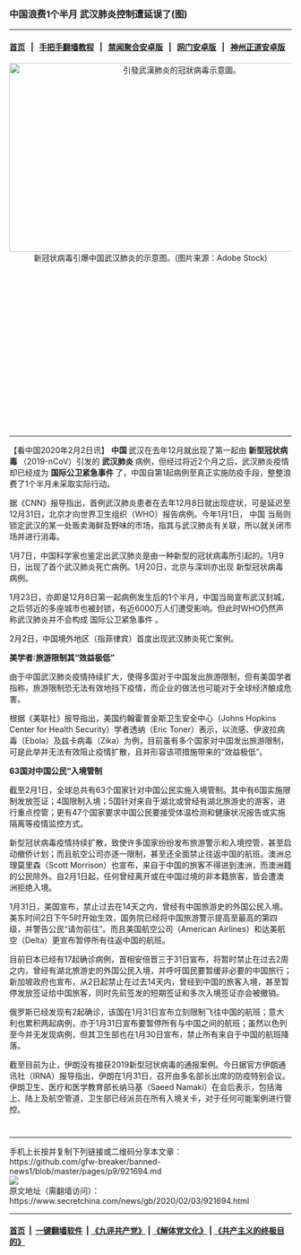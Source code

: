 ### 中国浪费1个半月 武汉肺炎控制遭延误了(图)
------------------------

#### [首页](https://github.com/gfw-breaker/banned-news1/blob/master/README.md) &nbsp;&nbsp;|&nbsp;&nbsp; [手把手翻墙教程](https://github.com/gfw-breaker/guides/wiki) &nbsp;&nbsp;|&nbsp;&nbsp; [禁闻聚合安卓版](https://github.com/gfw-breaker/bn-android) &nbsp;&nbsp;|&nbsp;&nbsp; [网门安卓版](https://github.com/oGate2/oGate) &nbsp;&nbsp;|&nbsp;&nbsp; [神州正道安卓版](https://github.com/SzzdOgate/update) 



<div class="article_right" style="fone-color:#000">
 <p style="text-align:center">
  <img alt="引發武漢肺炎的冠狀病毒示意圖。" src="https://img3.secretchina.com/pic/2020/2-2/p2618002a628167520-ss.jpg" style="height:337px; width:600px"/>
  <br>
   新冠状病毒引爆中国武汉肺炎的示意图。(图片来源：Adobe Stock)
   <span id="hideid" name="hideid" style="color:red;display:none;">
    <span href="https://www.secretchina.com">
    </span>
   </span>
  </br>
 </p>
 <div id="txt-mid1-t21-2017">
  <ins class="adsbygoogle" data-ad-client="ca-pub-1276641434651360" data-ad-slot="2451032099" style="display:inline-block;width:336px;height:280px">
  </ins>
  

---


  </div>
 </div>
 <p>
  【看中国2020年2月2日讯】
  <strong>
   中国
  </strong>
  武汉在去年12月就出现了第一起由
  <strong>
   新型冠状病毒
  </strong>
  （2019-nCoV）引发的
  <strong>
   <span href="https://www.secretchina.com/news/gb/tag/武汉肺炎" target="_blank">
    武汉肺炎
   </span>
  </strong>
  病例，但经过将近2个月之后，武汉肺炎疫情却已经成为
  <strong>
   国际公卫紧急事件
  </strong>
  了，中国自第1起病例至真正实施防疫手段，整整浪费了1个半月未采取实际行动。
  <span id="hideid" name="hideid" style="color:red;display:none;">
   <span href="https://www.secretchina.com">
   </span>
  </span>
 </p>
 <p>
  据《CNN》报导指出，首例武汉肺炎患者在去年12月8日就出现症状，可是延迟至12月31日，北京才向世界卫生组织（WHO）报告病例。今年1月1日，
  <span href="https://www.secretchina.com/news/gb/tag/中国" target="_blank">
   中国
  </span>
  当局则锁定武汉的某一处贩卖海鲜及野味的市场，指其与武汉肺炎有关联，所以就关闭市场并进行消毒。
 </p>
 <p>
  1月7日，中国科学家也鉴定出武汉肺炎是由一种新型的冠状病毒所引起的。1月9日，出现了首个武汉肺炎死亡病例。1月20日，北京与深圳亦出现
  <span href="https://www.secretchina.com/news/gb/tag/新型冠状病毒" target="_blank">
   新型冠状病毒
  </span>
  病例。
 </p>
 <p>
  1月23日，亦即是12月8日第一起病例发生后的1个半月，中国当局宣布武汉封城，之后邻近的多座城市也被封锁，有近6000万人们遭受影响。但此时WHO仍然声称武汉肺炎并不会构成
  <span href="https://www.secretchina.com/news/gb/tag/国际公卫紧急事件" target="_blank">
   国际公卫紧急事件
  </span>
  。
 </p>
 <p>
  2月2日，中国境外地区（指菲律宾）首度出现武汉肺炎死亡案例。
 </p>
 <p>
  <strong>
   美学者∶旅游限制其“效益极低”
  </strong>
 </p>
 <p>
  由于中国武汉肺炎疫情持续扩大，使得多国对于中国发出旅游限制，但有美国学者指称，旅游限制恐无法有效地挡下疫情，而企业的做法也可能对于全球经济酿成危害。
 </p>
 <p>
  根据《美联社》报导指出，美国约翰霍普金斯卫生安全中心（Johns Hopkins Center for Health Security）学者透纳（Eric Toner）表示，以流感、伊波拉病毒（Ebola）及兹卡病毒（Zika）为例，目前虽有多个国家对中国发出旅游限制，可是此举并无法有效阻止疫情扩散，且并形容该项措施带来的“效益极低”。
 </p>
 <p>
  <strong>
   63国对中国公民“入境管制
  </strong>
 </p>
 <p>
  截至2月1日，全球总共有63个国家针对中国公民实施入境管制。其中有6国实施限制发放签证；4国限制入境；5国针对来自于湖北或曾经有湖北旅游史的游客，进行重点控管；更有47个国家要求中国公民要接受体温检测和健康状况报告或实施隔离等疫情监控方式。
 </p>
 <p>
  新型冠状病毒疫情持续扩散，致使许多国家纷纷发布旅游警示和入境控管，甚至启动撤侨计划；而且航空公司亦逐一限制，甚至还全面禁止往返中国的航班。澳洲总理莫里森（Scott Morrison）也宣布，来自于中国的旅客不得进到澳洲，而澳洲籍的公民除外。自2月1日起，任何曾经离开或在中国过境的非本籍旅客，皆会遭澳洲拒绝入境。
 </p>
 <p>
  1月31日，美国宣布，禁止过去在14天之内，曾经有中国旅游史的外国公民入境。美东时间2日下午5时开始生效，国务院已经将中国旅游警示提高至最高的第四级，并警告公民“请勿前往”。而且美国航空公司（American Airlines）和达美航空（Delta）更宣布暂停所有往返中国的航班。
 </p>
 <p>
  目前日本已经有17起确诊病例，首相安倍晋三于31日宣布，将暂时禁止在过去2周之内，曾经有湖北旅游史的外国公民入境，并呼吁国民要暂缓非必要的中国旅行；新加坡政府也宣布，从2日起禁止在过去14天内，曾经到中国的旅客入境，甚至暂停发放签证给中国旅客，同时先前签发的短期签证和多次入境签证亦会被撤销。
 </p>
 <p>
  俄罗斯已经发现有2起确诊，该国在1月31日宣布立刻限制飞往中国的航班；意大利也累积两起病例，亦于1月31日宣布要暂停所有与中国之间的航班；虽然以色列至今并无发现病例，但其卫生部也在1月30日宣布，禁止所有来自于中国的航班降落。
 </p>
 <p>
  截至目前为止，伊朗没有接获2019新型冠状病毒的通报案例。今日据官方伊朗通讯社（IRNA）报导指出，伊朗在1月31日，召开由多名部长出席的防疫特别会议。伊朗卫生、医疗和医学教育部长纳马基（Saeed Namaki）在会后表示，包括海上、陆上及航空管道，卫生部已经派员在所有入境关卡，对于任何可能案例进行管控。
  <center>
   <div>
    <div id="txt-mid2-t22-2017" style="display: block;  max-height: 351px;  overflow: hidden;">
     <div id="SC-21xxx">
     </div>
     <ins class="adsbygoogle" data-ad-client="ca-pub-1276641434651360" data-ad-format="auto" data-ad-slot="4301710469" data-full-width-responsive="true" style="display:block">
     </ins>
    </div>
   </div>
  </center>
  <div style="padding-top:12px;">
  </div>
 </p>
</div>

<hr/>
手机上长按并复制下列链接或二维码分享本文章：<br/>
https://github.com/gfw-breaker/banned-news1/blob/master/pages/p9/921694.md <br/>
<a href='https://github.com/gfw-breaker/banned-news1/blob/master/pages/p9/921694.md'><img src='https://github.com/gfw-breaker/banned-news1/blob/master/pages/p9/921694.md.png'/></a> <br/>
原文地址（需翻墙访问）：https://www.secretchina.com/news/gb/2020/02/03/921694.html


------------------------
#### [首页](https://github.com/gfw-breaker/banned-news1/blob/master/README.md) &nbsp;|&nbsp; [一键翻墙软件](https://github.com/gfw-breaker/nogfw/blob/master/README.md) &nbsp;| [《九评共产党》](https://github.com/gfw-breaker/9ping.md/blob/master/README.md#九评之一评共产党是什么) | [《解体党文化》](https://github.com/gfw-breaker/jtdwh.md/blob/master/README.md) | [《共产主义的终极目的》](https://github.com/gfw-breaker/gczydzjmd.md/blob/master/README.md)


<img src='http://gfw-breaker.win/banned-news/pages/p9/921694.md' width='0px' height='0px'/>
